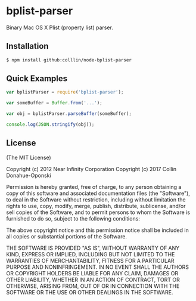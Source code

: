 bplist-parser
=============

Binary Mac OS X Plist (property list) parser.

## Installation

```bash
$ npm install github:colllin/node-bplist-parser
```

## Quick Examples

```javascript
var bplistParser = require('bplist-parser');

var someBuffer = Buffer.from('...');

var obj = bplistParser.parseBuffer(someBuffer);

console.log(JSON.stringify(obj));
```

## License

(The MIT License)

Copyright (c) 2012 Near Infinity Corporation
Copyright (c) 2017 Collin Donahue-Oponski

Permission is hereby granted, free of charge, to any person obtaining
a copy of this software and associated documentation files (the
"Software"), to deal in the Software without restriction, including
without limitation the rights to use, copy, modify, merge, publish,
distribute, sublicense, and/or sell copies of the Software, and to
permit persons to whom the Software is furnished to do so, subject to
the following conditions:

The above copyright notice and this permission notice shall be
included in all copies or substantial portions of the Software.

THE SOFTWARE IS PROVIDED "AS IS", WITHOUT WARRANTY OF ANY KIND,
EXPRESS OR IMPLIED, INCLUDING BUT NOT LIMITED TO THE WARRANTIES OF
MERCHANTABILITY, FITNESS FOR A PARTICULAR PURPOSE AND
NONINFRINGEMENT. IN NO EVENT SHALL THE AUTHORS OR COPYRIGHT HOLDERS BE
LIABLE FOR ANY CLAIM, DAMAGES OR OTHER LIABILITY, WHETHER IN AN ACTION
OF CONTRACT, TORT OR OTHERWISE, ARISING FROM, OUT OF OR IN CONNECTION
WITH THE SOFTWARE OR THE USE OR OTHER DEALINGS IN THE SOFTWARE.
